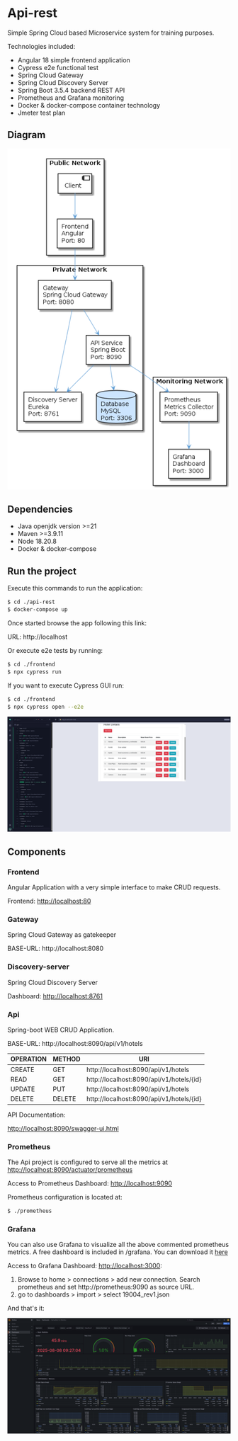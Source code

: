 # Api-rest

Simple Spring Cloud based Microservice system for training purposes.

Technologies included:
 - Angular 18 simple frontend application
 - Cypress e2e functional test
 - Spring Cloud Gateway
 - Spring Cloud Discovery Server
 - Spring Boot 3.5.4 backend REST API
 - Prometheus and Grafana monitoring
 - Docker & docker-compose container technology
 - Jmeter test plan

## Diagram

![architecture](documentation/api-rest-architecture.png)

## Dependencies

 - Java openjdk version >=21
 - Maven >=3.9.11
 - Node 18.20.8
 - Docker & docker-compose

## Run the project

Execute this commands to run the application: 

```bash
$ cd ./api-rest
$ docker-compose up
```

Once started browse the app following this link:

URL:   http://localhost

Or execute e2e tests by running:

```bash
$ cd ./frontend
$ npx cypress run
```

If you want to execute Cypress GUI run:

```bash
$ cd ./frontend
$ npx cypress open --e2e
```

![cypress](documentation/cypress.png)

## Components

### Frontend

Angular Application with a very simple interface to make CRUD requests.

Frontend: [http://localhost:80](http://localhost:80)

### Gateway

Spring Cloud Gateway as gatekeeper

BASE-URL:   http://localhost:8080

### Discovery-server

Spring Cloud Discovery Server

Dashboard: [http://localhost:8761](http://localhost:8761)

### Api

Spring-boot WEB CRUD Application.

BASE-URL:   http://localhost:8090/api/v1/hotels

|OPERATION|METHOD|URI|
|---|---|---|
|CREATE|GET|http://localhost:8090/api/v1/hotels|
|READ|GET|http://localhost:8090/api/v1/hotels/{id}|
|UPDATE|PUT|http://localhost:8090/api/v1/hotels|
|DELETE|DELETE|http://localhost:8090/api/v1/hotels/{id}|

API Documentation:

[http://localhost:8090/swagger-ui.html](http://localhost:8090/swagger-ui.html)

### Prometheus

The Api project is configured to serve all the metrics at [http://localhost:8090/actuator/prometheus](http://localhost:8090/actuator/prometheus)

Access to Prometheus Dashboard: [http://localhost:9090](http://localhost:9090)

Prometheus configuration is located at:

```bash
$ ./prometheus
```

### Grafana

You can also use Grafana to visualize all the above commented prometheus metrics. A free dashboard is included in /grafana. You can download it [here](https://grafana.com/grafana/dashboards/19004-spring-boot-statistics/)

Access to Grafana Dashboard: [http://localhost:3000](http://localhost:3000):

1. Browse to home > connections > add new connection. Search prometheus and set http://prometheus:9090 as source URL.
2. go to dashboards > import > select 19004_rev1.json

And that's it:

![grafana](documentation/grafana.png)
